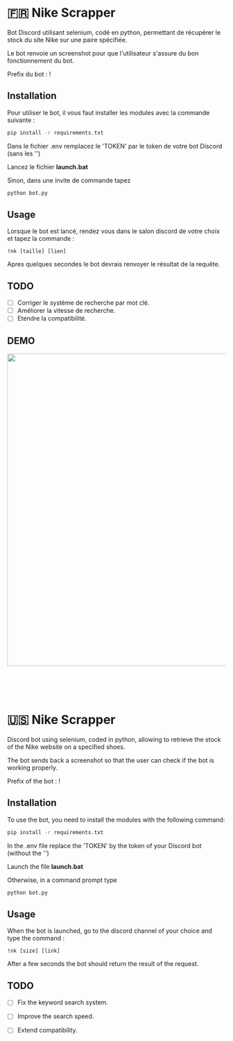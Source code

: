 # 🇫🇷 Nike Scrapper

Bot Discord utilisant selenium, codé en python, permettant de récupérer le stock du site Nike sur une paire spécifiée.  

Le bot renvoie un screenshot pour que l'utilisateur s'assure du bon fonctionnement du bot.

Prefix du bot : !


## Installation

Pour utiliser le bot, il vous faut installer les modules avec la commande suivante  :

```bash
pip install -r requirements.txt
```
Dans le fichier .env remplacez le 'TOKEN' par le token de votre bot Discord (sans les '')   

Lancez le fichier **launch.bat**  

Sinon, dans une invite de commande tapez 
```bash
python bot.py
```


## Usage
Lorsque le bot est lancé, rendez vous dans le salon discord de votre choix et tapez la commande :  
```
!nk [taille] [lien]
```
Apres quelques secondes le bot devrais renvoyer le résultat de la requête.



## TODO

- [ ] Corriger le système de recherche par mot clé.
- [ ] Améliorer la vitesse de recherche.
- [ ] Etendre la compatibilité.  

## DEMO

<img src="https://i.imgur.com/0Je1Vx2.gif" width="1280" height="720" />

</br>
</br>
</br>
</br>
</br>


# 🇺🇸 Nike Scrapper

Discord bot using selenium, coded in python, allowing to retrieve the stock of the Nike website on a specified shoes.  

The bot sends back a screenshot so that the user can check if the bot is working properly.

Prefix of the bot : !


## Installation

To use the bot, you need to install the modules with the following command:

```bash
pip install -r requirements.txt
```
In the .env file replace the 'TOKEN' by the token of your Discord bot (without the '')   

Launch the file **launch.bat**  

Otherwise, in a command prompt type 

```bash
python bot.py
```


## Usage
When the bot is launched, go to the discord channel of your choice and type the command :  
```
!nk [size] [link]
```
After a few seconds the bot should return the result of the request.



## TODO

- [ ] Fix the keyword search system.
- [ ] Improve the search speed.
- [ ] Extend compatibility. 



